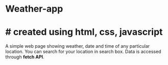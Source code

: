 # Weather-app
# # created using html, css, javascript
A simple web page showing weather, date and time of any particular location. You can search for your location in search box.
Data is accessed through **fetch API**.

